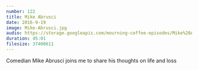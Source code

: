 ```yaml
---
number: 122
title: Mike Abrusci
date: 2016-9-19
image: Mike-Abrusci.jpg
audio: https://storage.googleapis.com/mourning-coffee-episodes/Mike%20Abrusci%20Release.mp3
duration: 45:01
filesize: 37400611
---
```


Comedian Mike Abrusci joins me to share his thoughts on life and loss
